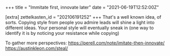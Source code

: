 +++
title = "Immitate first, innovate later"
date = "2021-06-19T12:52:00Z"

[extra]
zettelkasten_id = "202106191252"
+++
That's a well known idea, of sorts. Copying style from people you admire leads will shine a light into different ideas. Your personal style will eventually sneak in (one way to identify it is by noticing your resistance while copying)

To gather more perspectives:
https://perell.com/note/imitate-then-innovate/
https://austinkleon.com/steal/
